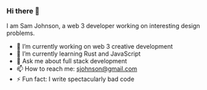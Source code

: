 ### Hi there 👋

I am Sam Johnson, a web 3 developer working on interesting design problems.

- 🔭 I’m currently working on web 3 creative development
- 🌱 I’m currently learning Rust and JavaScript
- 💬 Ask me about full stack development
- 📫 How to reach me: sjohnson@gmail.com
- ⚡ Fun fact: I write spectacularly bad code
